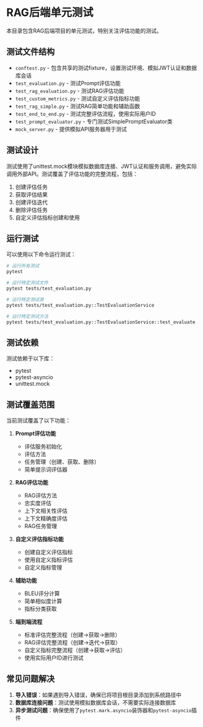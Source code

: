 # RAG后端单元测试

本目录包含RAG后端项目的单元测试，特别关注评估功能的测试。

## 测试文件结构

- `conftest.py` - 包含共享的测试fixture，设置测试环境、模拟JWT认证和数据库会话
- `test_evaluation.py` - 测试Prompt评估功能
- `test_rag_evaluation.py` - 测试RAG评估功能
- `test_custom_metrics.py` - 测试自定义评估指标功能
- `test_rag_simple.py` - 测试RAG简单功能和辅助函数
- `test_end_to_end.py` - 测试完整评估流程，使用实际用户ID
- `test_prompt_evaluator.py` - 专门测试SimplePromptEvaluator类
- `mock_server.py` - 提供模拟API服务器用于测试

## 测试设计

测试使用了unittest.mock模块模拟数据库连接、JWT认证和服务调用，避免实际调用外部API。测试覆盖了评估功能的完整流程，包括：

1. 创建评估任务
2. 获取评估结果
3. 创建评估迭代
4. 删除评估任务
5. 自定义评估指标创建和使用


## 运行测试

可以使用以下命令运行测试：

```bash
# 运行所有测试
pytest

# 运行特定测试文件
pytest tests/test_evaluation.py

# 运行特定测试类
pytest tests/test_evaluation.py::TestEvaluationService

# 运行特定测试方法
pytest tests/test_evaluation.py::TestEvaluationService::test_evaluate
```

## 测试依赖

测试依赖于以下库：

- pytest
- pytest-asyncio
- unittest.mock

## 测试覆盖范围

当前测试覆盖了以下功能：

1. **Prompt评估功能**
   - 评估服务初始化
   - 评估方法
   - 任务管理（创建、获取、删除）
   - 简单提示词评估器

2. **RAG评估功能**
   - RAG评估方法
   - 忠实度评估
   - 上下文相关性评估
   - 上下文精确度评估
   - RAG任务管理

3. **自定义评估指标功能**
   - 创建自定义评估指标
   - 使用自定义指标评估
   - 自定义指标管理

4. **辅助功能**
   - BLEU评分计算
   - 简单相似度计算
   - 指标分类获取

5. **端到端流程**
   - 标准评估完整流程（创建→获取→删除）
   - RAG评估完整流程（创建→迭代→获取）
   - 自定义指标完整流程（创建→获取→评估）
   - 使用实际用户ID进行测试

## 常见问题解决

1. **导入错误**：如果遇到导入错误，确保已将项目根目录添加到系统路径中
2. **数据库连接问题**：测试使用模拟数据库会话，不需要实际连接数据库
3. **异步测试问题**：确保使用了`pytest.mark.asyncio`装饰器和`pytest-asyncio`插件 